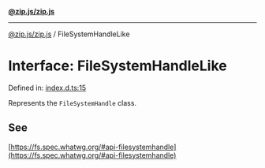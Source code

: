 [**@zip.js/zip.js**](../README.md)

***

[@zip.js/zip.js](../globals.md) / FileSystemHandleLike

# Interface: FileSystemHandleLike

Defined in: [index.d.ts:15](https://github.com/gildas-lormeau/zip.js/blob/6e0fd98b749fcfd4608f898ad72964d533d72ffa/index.d.ts#L15)

Represents the `FileSystemHandle` class.

## See

[https://fs.spec.whatwg.org/#api-filesystemhandle](https://fs.spec.whatwg.org/#api-filesystemhandle)
